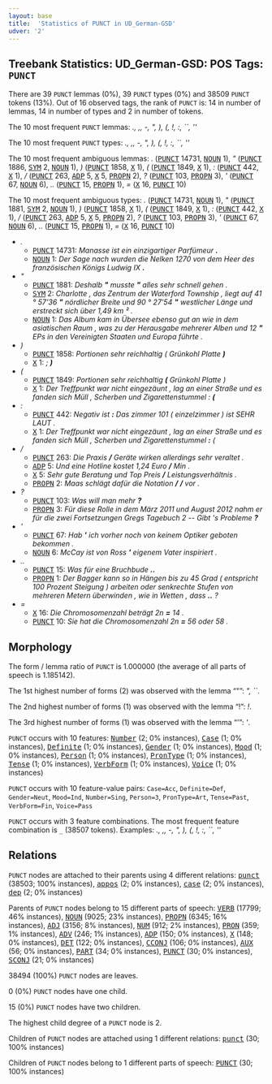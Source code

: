```yaml
---
layout: base
title:  'Statistics of PUNCT in UD_German-GSD'
udver: '2'
---
```


## Treebank Statistics: UD_German-GSD: POS Tags: `PUNCT`

There are 39 `PUNCT` lemmas (0%), 39 `PUNCT` types (0%) and 38509 `PUNCT` tokens (13%).
Out of 16 observed tags, the rank of `PUNCT` is: 14 in number of lemmas, 14 in number of types and 2 in number of tokens.

The 10 most frequent `PUNCT` lemmas: <em>., ,, -, ", ), (, !, :, ``, ''</em>

The 10 most frequent `PUNCT` types:  <em>., ,, -, ", ), (, !, :, ``, ''</em>

The 10 most frequent ambiguous lemmas: <em>.</em> (<tt><a href="de_gsd-pos-PUNCT.html">PUNCT</a></tt> 14731, <tt><a href="de_gsd-pos-NOUN.html">NOUN</a></tt> 1), <em>"</em> (<tt><a href="de_gsd-pos-PUNCT.html">PUNCT</a></tt> 1886, <tt><a href="de_gsd-pos-SYM.html">SYM</a></tt> 2, <tt><a href="de_gsd-pos-NOUN.html">NOUN</a></tt> 1), <em>)</em> (<tt><a href="de_gsd-pos-PUNCT.html">PUNCT</a></tt> 1858, <tt><a href="de_gsd-pos-X.html">X</a></tt> 1), <em>(</em> (<tt><a href="de_gsd-pos-PUNCT.html">PUNCT</a></tt> 1849, <tt><a href="de_gsd-pos-X.html">X</a></tt> 1), <em>:</em> (<tt><a href="de_gsd-pos-PUNCT.html">PUNCT</a></tt> 442, <tt><a href="de_gsd-pos-X.html">X</a></tt> 1), <em>/</em> (<tt><a href="de_gsd-pos-PUNCT.html">PUNCT</a></tt> 263, <tt><a href="de_gsd-pos-ADP.html">ADP</a></tt> 5, <tt><a href="de_gsd-pos-X.html">X</a></tt> 5, <tt><a href="de_gsd-pos-PROPN.html">PROPN</a></tt> 2), <em>?</em> (<tt><a href="de_gsd-pos-PUNCT.html">PUNCT</a></tt> 103, <tt><a href="de_gsd-pos-PROPN.html">PROPN</a></tt> 3), <em>'</em> (<tt><a href="de_gsd-pos-PUNCT.html">PUNCT</a></tt> 67, <tt><a href="de_gsd-pos-NOUN.html">NOUN</a></tt> 6), <em>..</em> (<tt><a href="de_gsd-pos-PUNCT.html">PUNCT</a></tt> 15, <tt><a href="de_gsd-pos-PROPN.html">PROPN</a></tt> 1), <em>=</em> (<tt><a href="de_gsd-pos-X.html">X</a></tt> 16, <tt><a href="de_gsd-pos-PUNCT.html">PUNCT</a></tt> 10)

The 10 most frequent ambiguous types:  <em>.</em> (<tt><a href="de_gsd-pos-PUNCT.html">PUNCT</a></tt> 14731, <tt><a href="de_gsd-pos-NOUN.html">NOUN</a></tt> 1), <em>"</em> (<tt><a href="de_gsd-pos-PUNCT.html">PUNCT</a></tt> 1881, <tt><a href="de_gsd-pos-SYM.html">SYM</a></tt> 2, <tt><a href="de_gsd-pos-NOUN.html">NOUN</a></tt> 1), <em>)</em> (<tt><a href="de_gsd-pos-PUNCT.html">PUNCT</a></tt> 1858, <tt><a href="de_gsd-pos-X.html">X</a></tt> 1), <em>(</em> (<tt><a href="de_gsd-pos-PUNCT.html">PUNCT</a></tt> 1849, <tt><a href="de_gsd-pos-X.html">X</a></tt> 1), <em>:</em> (<tt><a href="de_gsd-pos-PUNCT.html">PUNCT</a></tt> 442, <tt><a href="de_gsd-pos-X.html">X</a></tt> 1), <em>/</em> (<tt><a href="de_gsd-pos-PUNCT.html">PUNCT</a></tt> 263, <tt><a href="de_gsd-pos-ADP.html">ADP</a></tt> 5, <tt><a href="de_gsd-pos-X.html">X</a></tt> 5, <tt><a href="de_gsd-pos-PROPN.html">PROPN</a></tt> 2), <em>?</em> (<tt><a href="de_gsd-pos-PUNCT.html">PUNCT</a></tt> 103, <tt><a href="de_gsd-pos-PROPN.html">PROPN</a></tt> 3), <em>'</em> (<tt><a href="de_gsd-pos-PUNCT.html">PUNCT</a></tt> 67, <tt><a href="de_gsd-pos-NOUN.html">NOUN</a></tt> 6), <em>..</em> (<tt><a href="de_gsd-pos-PUNCT.html">PUNCT</a></tt> 15, <tt><a href="de_gsd-pos-PROPN.html">PROPN</a></tt> 1), <em>=</em> (<tt><a href="de_gsd-pos-X.html">X</a></tt> 16, <tt><a href="de_gsd-pos-PUNCT.html">PUNCT</a></tt> 10)


* <em>.</em>
  * <tt><a href="de_gsd-pos-PUNCT.html">PUNCT</a></tt> 14731: <em>Manasse ist ein einzigartiger Parfümeur <b>.</b></em>
  * <tt><a href="de_gsd-pos-NOUN.html">NOUN</a></tt> 1: <em>Der Sage nach wurden die Nelken 1270 von dem Heer des französischen Königs Ludwig IX <b>.</b></em>
* <em>"</em>
  * <tt><a href="de_gsd-pos-PUNCT.html">PUNCT</a></tt> 1881: <em>Deshalb <b>"</b> musste <b>"</b> alles sehr schnell gehen .</em>
  * <tt><a href="de_gsd-pos-SYM.html">SYM</a></tt> 2: <em>Charlotte , das Zentrum der Waterford Township , liegt auf 41 ° 57'36 <b>"</b> nördlicher Breite und 90 ° 27'54 <b>"</b> westlicher Länge und erstreckt sich über 1,49 km ² .</em>
  * <tt><a href="de_gsd-pos-NOUN.html">NOUN</a></tt> 1: <em>Das Album kam in Übersee ebenso gut an wie in dem asiatischen Raum , was zu der Herausgabe mehrerer Alben und 12 <b>"</b> EPs in den Vereinigten Staaten und Europa führte .</em>
* <em>)</em>
  * <tt><a href="de_gsd-pos-PUNCT.html">PUNCT</a></tt> 1858: <em>Portionen sehr reichhaltig ( Grünkohl Platte <b>)</b></em>
  * <tt><a href="de_gsd-pos-X.html">X</a></tt> 1: <em>; <b>)</b></em>
* <em>(</em>
  * <tt><a href="de_gsd-pos-PUNCT.html">PUNCT</a></tt> 1849: <em>Portionen sehr reichhaltig <b>(</b> Grünkohl Platte )</em>
  * <tt><a href="de_gsd-pos-X.html">X</a></tt> 1: <em>Der Treffpunkt war nicht eingezäunt , lag an einer Straße und es fanden sich Müll , Scherben und Zigarettenstummel : <b>(</b></em>
* <em>:</em>
  * <tt><a href="de_gsd-pos-PUNCT.html">PUNCT</a></tt> 442: <em>Negativ ist <b>:</b> Das zimmer 101 ( einzelzimmer ) ist SEHR LAUT .</em>
  * <tt><a href="de_gsd-pos-X.html">X</a></tt> 1: <em>Der Treffpunkt war nicht eingezäunt , lag an einer Straße und es fanden sich Müll , Scherben und Zigarettenstummel <b>:</b> (</em>
* <em>/</em>
  * <tt><a href="de_gsd-pos-PUNCT.html">PUNCT</a></tt> 263: <em>Die Praxis <b>/</b> Geräte wirken allerdings sehr veraltet .</em>
  * <tt><a href="de_gsd-pos-ADP.html">ADP</a></tt> 5: <em>Und eine Hotline kostet 1,24 Euro <b>/</b> Min .</em>
  * <tt><a href="de_gsd-pos-X.html">X</a></tt> 5: <em>Sehr gute Beratung und Top Preis <b>/</b> Leistungsverhältnis .</em>
  * <tt><a href="de_gsd-pos-PROPN.html">PROPN</a></tt> 2: <em>Maas schlägt dafür die Notation <b>/</b> <b>/</b> vor .</em>
* <em>?</em>
  * <tt><a href="de_gsd-pos-PUNCT.html">PUNCT</a></tt> 103: <em>Was will man mehr <b>?</b></em>
  * <tt><a href="de_gsd-pos-PROPN.html">PROPN</a></tt> 3: <em>Für diese Rolle in dem März 2011 und August 2012 nahm er für die zwei Fortsetzungen Gregs Tagebuch 2 -- Gibt 's Probleme <b>?</b></em>
* <em>'</em>
  * <tt><a href="de_gsd-pos-PUNCT.html">PUNCT</a></tt> 67: <em>Hab <b>'</b> ich vorher noch von keinem Optiker geboten bekommen .</em>
  * <tt><a href="de_gsd-pos-NOUN.html">NOUN</a></tt> 6: <em>McCay ist von Ross <b>'</b> eigenem Vater inspiriert .</em>
* <em>..</em>
  * <tt><a href="de_gsd-pos-PUNCT.html">PUNCT</a></tt> 15: <em>Was für eine Bruchbude <b>..</b></em>
  * <tt><a href="de_gsd-pos-PROPN.html">PROPN</a></tt> 1: <em>Der Bagger kann so in Hängen bis zu 45 Grad ( entspricht 100 Prozent Steigung ) arbeiten oder senkrechte Stufen von mehreren Metern überwinden , wie in Wetten , dass <b>..</b> ?</em>
* <em>=</em>
  * <tt><a href="de_gsd-pos-X.html">X</a></tt> 16: <em>Die Chromosomenzahl beträgt 2n <b>=</b> 14 .</em>
  * <tt><a href="de_gsd-pos-PUNCT.html">PUNCT</a></tt> 10: <em>Sie hat die Chromosomenzahl 2n <b>=</b> 56 oder 58 .</em>

## Morphology

The form / lemma ratio of `PUNCT` is 1.000000 (the average of all parts of speech is 1.185142).

The 1st highest number of forms (2) was observed with the lemma “"”: <em>", ``</em>.

The 2nd highest number of forms (1) was observed with the lemma “!”: <em>!</em>.

The 3rd highest number of forms (1) was observed with the lemma “'”: <em>'</em>.

`PUNCT` occurs with 10 features: <tt><a href="de_gsd-feat-Number.html">Number</a></tt> (2; 0% instances), <tt><a href="de_gsd-feat-Case.html">Case</a></tt> (1; 0% instances), <tt><a href="de_gsd-feat-Definite.html">Definite</a></tt> (1; 0% instances), <tt><a href="de_gsd-feat-Gender.html">Gender</a></tt> (1; 0% instances), <tt><a href="de_gsd-feat-Mood.html">Mood</a></tt> (1; 0% instances), <tt><a href="de_gsd-feat-Person.html">Person</a></tt> (1; 0% instances), <tt><a href="de_gsd-feat-PronType.html">PronType</a></tt> (1; 0% instances), <tt><a href="de_gsd-feat-Tense.html">Tense</a></tt> (1; 0% instances), <tt><a href="de_gsd-feat-VerbForm.html">VerbForm</a></tt> (1; 0% instances), <tt><a href="de_gsd-feat-Voice.html">Voice</a></tt> (1; 0% instances)

`PUNCT` occurs with 10 feature-value pairs: `Case=Acc`, `Definite=Def`, `Gender=Neut`, `Mood=Ind`, `Number=Sing`, `Person=3`, `PronType=Art`, `Tense=Past`, `VerbForm=Fin`, `Voice=Pass`

`PUNCT` occurs with 3 feature combinations.
The most frequent feature combination is `_` (38507 tokens).
Examples: <em>., ,, -, ", ), (, !, :, ``, ''</em>


## Relations

`PUNCT` nodes are attached to their parents using 4 different relations: <tt><a href="de_gsd-dep-punct.html">punct</a></tt> (38503; 100% instances), <tt><a href="de_gsd-dep-appos.html">appos</a></tt> (2; 0% instances), <tt><a href="de_gsd-dep-case.html">case</a></tt> (2; 0% instances), <tt><a href="de_gsd-dep-dep.html">dep</a></tt> (2; 0% instances)

Parents of `PUNCT` nodes belong to 15 different parts of speech: <tt><a href="de_gsd-pos-VERB.html">VERB</a></tt> (17799; 46% instances), <tt><a href="de_gsd-pos-NOUN.html">NOUN</a></tt> (9025; 23% instances), <tt><a href="de_gsd-pos-PROPN.html">PROPN</a></tt> (6345; 16% instances), <tt><a href="de_gsd-pos-ADJ.html">ADJ</a></tt> (3156; 8% instances), <tt><a href="de_gsd-pos-NUM.html">NUM</a></tt> (912; 2% instances), <tt><a href="de_gsd-pos-PRON.html">PRON</a></tt> (359; 1% instances), <tt><a href="de_gsd-pos-ADV.html">ADV</a></tt> (246; 1% instances), <tt><a href="de_gsd-pos-ADP.html">ADP</a></tt> (150; 0% instances), <tt><a href="de_gsd-pos-X.html">X</a></tt> (148; 0% instances), <tt><a href="de_gsd-pos-DET.html">DET</a></tt> (122; 0% instances), <tt><a href="de_gsd-pos-CCONJ.html">CCONJ</a></tt> (106; 0% instances), <tt><a href="de_gsd-pos-AUX.html">AUX</a></tt> (56; 0% instances), <tt><a href="de_gsd-pos-PART.html">PART</a></tt> (34; 0% instances), <tt><a href="de_gsd-pos-PUNCT.html">PUNCT</a></tt> (30; 0% instances), <tt><a href="de_gsd-pos-SCONJ.html">SCONJ</a></tt> (21; 0% instances)

38494 (100%) `PUNCT` nodes are leaves.

0 (0%) `PUNCT` nodes have one child.

15 (0%) `PUNCT` nodes have two children.

The highest child degree of a `PUNCT` node is 2.

Children of `PUNCT` nodes are attached using 1 different relations: <tt><a href="de_gsd-dep-punct.html">punct</a></tt> (30; 100% instances)

Children of `PUNCT` nodes belong to 1 different parts of speech: <tt><a href="de_gsd-pos-PUNCT.html">PUNCT</a></tt> (30; 100% instances)

